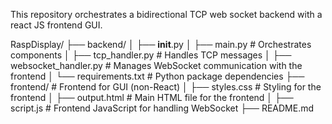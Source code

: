 This repository orchestrates a bidirectional TCP web socket backend with a react JS frontend GUI.


RaspDisplay/
├── backend/
│   ├── __init__.py
│   ├── main.py              # Orchestrates components
│   ├── tcp_handler.py       # Handles TCP messages
│   ├── websocket_handler.py # Manages WebSocket communication with the frontend
│   └── requirements.txt     # Python package dependencies
├── frontend/                # Frontend for GUI (non-React)
│   ├── styles.css           # Styling for the frontend
│   ├── output.html          # Main HTML file for the frontend
│   ├── script.js            # Frontend JavaScript for handling WebSocket
├── README.md

